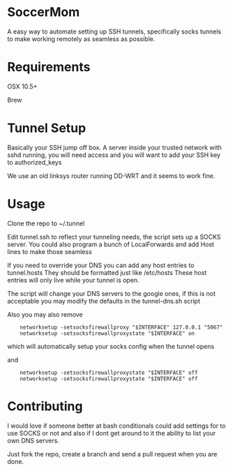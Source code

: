 SoccerMom
=========

A easy way to automate setting up SSH tunnels, specifically socks tunnels to make working remotely as seamless as possible.



Requirements
============

OSX 10.5+

Brew

Tunnel Setup
============

Basically your SSH jump off box.
A server inside your trusted network with sshd running, 
you will need access and you will want to add your SSH key to authorized_keys

We use an old linksys router running DD-WRT and it seems to work fine.




Usage
=====

Clone the repo to ~/.tunnel

Edit tunnel.ssh to reflect your tunneling needs, the script sets up a SOCKS server.
You could also program a bunch of LocalForwards and add Host lines to make those seamless

If you need to override your DNS you can add any host entries to tunnel.hosts
They should be formatted just like /etc/hosts
These host entries will only live while your tunnel is open.

The script will change your DNS servers to the google ones, if this is not acceptable you may modify the defaults in the tunnel-dns.sh script

Also you may also remove

```
    networksetup -setsocksfirewallproxy "$INTERFACE" 127.0.0.1 "5067"
    networksetup -setsocksfirewallproxystate "$INTERFACE" on
```

which will automatically setup your socks config when the tunnel opens

and

```
    networksetup -setsocksfirewallproxystate "$INTERFACE" off
    networksetup -setsocksfirewallproxystate "$INTERFACE" off
```


Contributing
============

I would love if someone better at bash conditionals could add settings for to use SOCKS or not 
and also if I dont get around to it the ability to list your own DNS servers.

Just fork the repo, create a branch and send a pull request when you are done.



